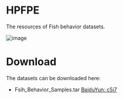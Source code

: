 # HPFPE
The resources of Fish behavior datasets.

![image](https://github.com/junjun0917/HPFPE/blob/main/samplefish.png)

# Download
The datasets can be downloaded here:
- Fsih_Behavior_Samples.tar [BaiduYun: c5i7](https://pan.baidu.com/s/1p6dzT1qCpipGvH6JVd32rA?pwd=c5i7)
